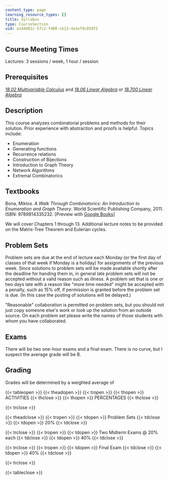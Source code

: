 ```yaml
---
content_type: page
learning_resource_types: []
title: Syllabus
type: CourseSection
uid: a144081c-57c2-fd00-cb13-4a1ef9c05df2
---
```


Course Meeting Times
--------------------

Lectures: 3 sessions / week, 1 hour / session

Prerequisites
-------------

[_18.02 Multivariable Calculus_](/courses/18-02sc-multivariable-calculus-fall-2010) and [_18.06 Linear Algebra_](/courses/18-06sc-linear-algebra-fall-2011) or [_18.700 Linear Algebra_](/courses/18-700-linear-algebra-fall-2013)

Description
-----------

This course analyzes combinatorial problems and methods for their solution. Prior experience with abstraction and proofs is helpful. Topics include:

*   Enumeration
*   Generating functions
*   Recurrence relations
*   Construction of Bijections
*   Introduction to Graph Theory
*   Network Algorithms
*   Extremal Combinatorics

Textbooks
---------

Bona, Miklos. _A Walk Through Combinatorics: An Introduction to Enumeration and Graph Theory_. World Scientific Publishing Company, 2011. ISBN: 9789814335232. \[Preview with [Google Books](http://books.google.com/books?id=TzJ2L9ZmlQUC&pg=PAfrontcover)\]

We will cover Chapters 1 through 13. Additional lecture notes to be provided on the Matrix-Tree Theorem and Eulerian cycles.

Problem Sets
------------

Problem sets are due at the end of lecture each Monday (or the first day of classes of that week if Monday is a holiday) for assignments of the previous week. Since solutions to problem sets will be made available shortly after the deadline for handing them in, in general late problem sets will not be accepted without a valid reason such as illness. A problem set that is one or two days late with a reason like "more time needed" might be accepted with a penalty, such as 15% off, if permission is granted before the problem set is due. (In this case the posting of solutions will be delayed.)

"Reasonable" collaboration is permitted on problem sets, but you should not just copy someone else's work or look up the solution from an outside source. On each problem set please write the names of those students with whom you have collaborated.

Exams
-----

There will be two one-hour exams and a final exam. There is no curve, but I suspect the average grade will be B.

Grading
-------

Grades will be determined by a weighted average of

{{< tableopen >}}
{{< theadopen >}}
{{< tropen >}}
{{< thopen >}}
ACTIVITIES
{{< thclose >}}
{{< thopen >}}
PERCENTAGES
{{< thclose >}}

{{< trclose >}}

{{< theadclose >}}
{{< tropen >}}
{{< tdopen >}}
Problem Sets
{{< tdclose >}}
{{< tdopen >}}
20%
{{< tdclose >}}

{{< trclose >}}
{{< tropen >}}
{{< tdopen >}}
Two Midterm Exams @ 20% each
{{< tdclose >}}
{{< tdopen >}}
40%
{{< tdclose >}}

{{< trclose >}}
{{< tropen >}}
{{< tdopen >}}
Final Exam
{{< tdclose >}}
{{< tdopen >}}
40%
{{< tdclose >}}

{{< trclose >}}

{{< tableclose >}}